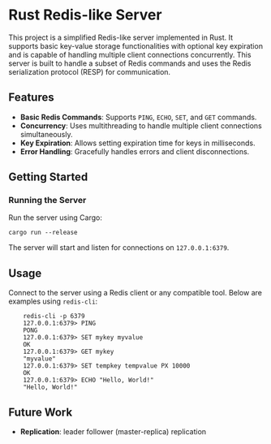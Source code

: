 # Rust Redis-like Server

This project is a simplified Redis-like server implemented in Rust. It supports basic key-value storage functionalities with optional key expiration and is capable of handling multiple client connections concurrently. This server is built to handle a subset of Redis commands and uses the Redis serialization protocol (RESP) for communication.

## Features

- **Basic Redis Commands**: Supports `PING`, `ECHO`, `SET`, and `GET` commands.
- **Concurrency**: Uses multithreading to handle multiple client connections simultaneously.
- **Key Expiration**: Allows setting expiration time for keys in milliseconds.
- **Error Handling**: Gracefully handles errors and client disconnections.

## Getting Started

### Running the Server

Run the server using Cargo:

    cargo run --release

The server will start and listen for connections on `127.0.0.1:6379`.

## Usage

Connect to the server using a Redis client or any compatible tool. Below are examples using `redis-cli`:
```
    redis-cli -p 6379
    127.0.0.1:6379> PING
    PONG
    127.0.0.1:6379> SET mykey myvalue
    OK
    127.0.0.1:6379> GET mykey
    "myvalue"
    127.0.0.1:6379> SET tempkey tempvalue PX 10000
    OK
    127.0.0.1:6379> ECHO "Hello, World!"
    "Hello, World!"
```

## Future Work

- **Replication**: leader follower (master-replica) replication
